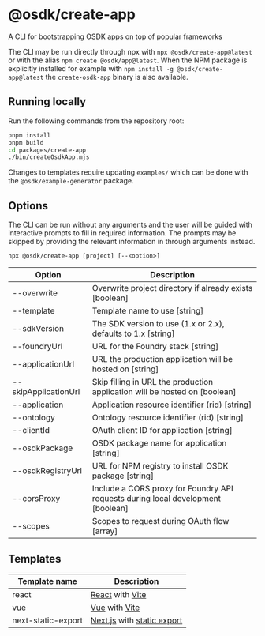 # @osdk/create-app

A CLI for bootstrapping OSDK apps on top of popular frameworks

The CLI may be run directly through npx with `npx @osdk/create-app@latest` or with the alias `npm create @osdk/app@latest`. When the NPM package is explicitly installed for example with `npm install -g @osdk/create-app@latest` the `create-osdk-app` binary is also available.

## Running locally

Run the following commands from the repository root:

```sh
pnpm install
pnpm build
cd packages/create-app
./bin/createOsdkApp.mjs
```

Changes to templates require updating `examples/` which can be done with the `@osdk/example-generator` package.

## Options

The CLI can be run without any arguments and the user will be guided with interactive prompts to fill in required information. The prompts may be skipped by providing the relevant information in through arguments instead.

```
npx @osdk/create-app [project] [--<option>]
```

| Option               | Description                                                                      |
| -------------------- | -------------------------------------------------------------------------------- |
| --overwrite          | Overwrite project directory if already exists [boolean]                          |
| --template           | Template name to use [string]                                                    |
| --sdkVersion         | The SDK version to use (1.x or 2.x), defaults to 1.x [string]                    |
| --foundryUrl         | URL for the Foundry stack [string]                                               |
| --applicationUrl     | URL the production application will be hosted on [string]                        |
| --skipApplicationUrl | Skip filling in URL the production application will be hosted on [boolean]       |
| --application        | Application resource identifier (rid) [string]                                   |
| --ontology           | Ontology resource identifier (rid) [string]                                      |
| --clientId           | OAuth client ID for application [string]                                         |
| --osdkPackage        | OSDK package name for application [string]                                       |
| --osdkRegistryUrl    | URL for NPM registry to install OSDK package [string]                            |
| --corsProxy          | Include a CORS proxy for Foundry API requests during local development [boolean] |
| --scopes             | Scopes to request during OAuth flow [array<string>]                              |

## Templates

| Template name      | Description                                                                                                                           |
| ------------------ | ------------------------------------------------------------------------------------------------------------------------------------- |
| react              | [React](https://react.dev/) with [Vite](https://vitejs.dev/guide/why.html)                                                            |
| vue                | [Vue](https://vuejs.org/) with [Vite](https://vitejs.dev/guide/why.html)                                                              |
| next-static-export | [Next.js](https://nextjs.org/) with [static export](https://nextjs.org/docs/pages/building-your-application/deploying/static-exports) |
